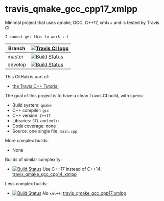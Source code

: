 # travis_qmake_gcc_cpp17_xmlpp

Minimal project that uses qmake, GCC, C++17, xml++ and is tested by Travis CI

```
I cannot get this to work :-(
```

Branch|[![Travis CI logo](TravisCI.png)](https://travis-ci.org)
---|---
master|[![Build Status](https://travis-ci.org/richelbilderbeek/travis_qmake_gcc_cpp17_xmlpp.svg?branch=master)](https://travis-ci.org/richelbilderbeek/travis_qmake_gcc_cpp17_xmlpp)
develop|[![Build Status](https://travis-ci.org/richelbilderbeek/travis_qmake_gcc_cpp17_xmlpp.svg?branch=develop)](https://travis-ci.org/richelbilderbeek/travis_qmake_gcc_cpp17_xmlpp)

This GitHub is part of:

 * [the Travis C++ Tutorial](https://github.com/richelbilderbeek/travis_cpp_tutorial)
 
The goal of this project is to have a clean Travis CI build, with specs:
 * Build system: `qmake`
 * C++ compiler: `gcc`
 * C++ version: `C++17`
 * Libraries: `STL` and `xml++`
 * Code coverage: none
 * Source: one single file, `main.cpp`

More complex builds:

 * None

Builds of similar complexity:

 * [![Build Status](https://travis-ci.org/richelbilderbeek/travis_qmake_gcc_cpp14_xmlpp.svg?branch=master)](https://travis-ci.org/richelbilderbeek/travis_qmake_gcc_cpp14_xmlpp) Use C++17 instead of C++14: [travis_qmake_gcc_cpp14_xmlpp](https://www.github.com/richelbilderbeek/travis_qmake_gcc_cpp14_xmlpp)

Less complex builds:

 * [![Build Status](https://travis-ci.org/richelbilderbeek/travis_qmake_gcc_cpp17.svg?branch=master)](https://travis-ci.org/richelbilderbeek/travis_qmake_gcc_cpp17) No `xml++`: [travis_qmake_gcc_cpp17_xmlpp](https://www.github.com/richelbilderbeek/travis_qmake_gcc_cpp17_xmlpp)
